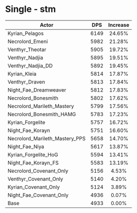 # Single - stm
| Actor | DPS | Increase |
|---|:---:|:---:|
|Kyrian_Pelagos|6149|24.65%|
|Necrolord_Emeni|5982|21.28%|
|Venthyr_Theotar|5905|19.72%|
|Venthyr_Nadjia|5895|19.51%|
|Venthyr_Nadjia_DD|5892|19.45%|
|Kyrian_Kleia|5814|17.87%|
|Venthyr_Draven|5813|17.84%|
|Night_Fae_Dreamweaver|5812|17.83%|
|Necrolord_Bonesmith|5802|17.62%|
|Necrolord_Marileth_Mastery|5799|17.56%|
|Necrolord_Bonesmith_HAMG|5783|17.23%|
|Kyrian_Forgelite|5757|16.72%|
|Night_Fae_Korayn|5751|16.60%|
|Necrolord_Marileth_Mastery_PPS|5658|14.70%|
|Night_Fae_Niya|5617|13.87%|
|Kyrian_Forgelite_HoG|5594|13.41%|
|Night_Fae_Korayn_FS|5583|13.19%|
|Necrolord_Covenant_Only|5156|4.53%|
|Venthyr_Covenant_Only|5140|4.20%|
|Kyrian_Covenant_Only|5124|3.89%|
|Night_Fae_Covenant_Only|4936|0.07%|
|Base|4933|0.00%|

